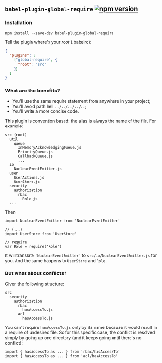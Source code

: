 ## `babel-plugin-global-require` [![npm version](https://badge.fury.io/js/babel-plugin-global-require.svg)](http://badge.fury.io/js/babel-plugin-global-require)

### Installation
```
npm install --save-dev babel-plugin-global-require
```

Tell the plugin where's your *root* (.babelrc):

```JSON
{
  "plugins": [
    ["global-require", {
      "root": "src"
    }]
  ]
}
```

### What are the benefits?
- You'll use the same require statement from anywhere in your project;
- You'll avoid path hell `../../../../..`;
- You'll write a more concise code.

This plugin is convention based: the alias is always the name of the file. For example:
```
src (root)
  util
    queue
      InMemoryAcknowledgingQueue.js
      PriorityQueue.js
      CallbackQueue.js
      ...
  io
    NuclearEventEmitter.js
  user
    UserActions.js
    UserStore.js
  security
    authorization
      rbac
        Role.js
  ...
```

Then:
```JS
import NuclearEventEmitter from 'NuclearEventEmitter'

// (...)
import UserStore from 'UserStore'

// require
var Role = require('Role')
```

It will translate `'NuclearEventEmitter'` to `src/io/NuclearEventEmitter.js` for you. And the same happens to `UserStore` and `Role`.

### But what about conflicts?
Given the following structure:
```
src
  security
    authorization
      rbac
        hasAccessTo.js
      acl
        hasAccessTo.js
```

You can't require `hasAccessTo.js` only by its name because it would result in a require of undesired file. So for this specific case, the conflict is resolved simply by going up one directory (and it keeps going until there's no conflict):

```JS
import { hasAccessTo as ... } from 'rbac/hasAccessTo'
import { hasAccessTo as ... } from 'acl/hasAccessTo'
```
